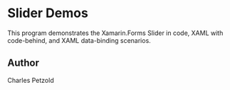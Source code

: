 Slider Demos
============

This program demonstrates the Xamarin.Forms Slider in code, XAML with code-behind, and XAML data-binding scenarios.

Author
------

Charles Petzold
